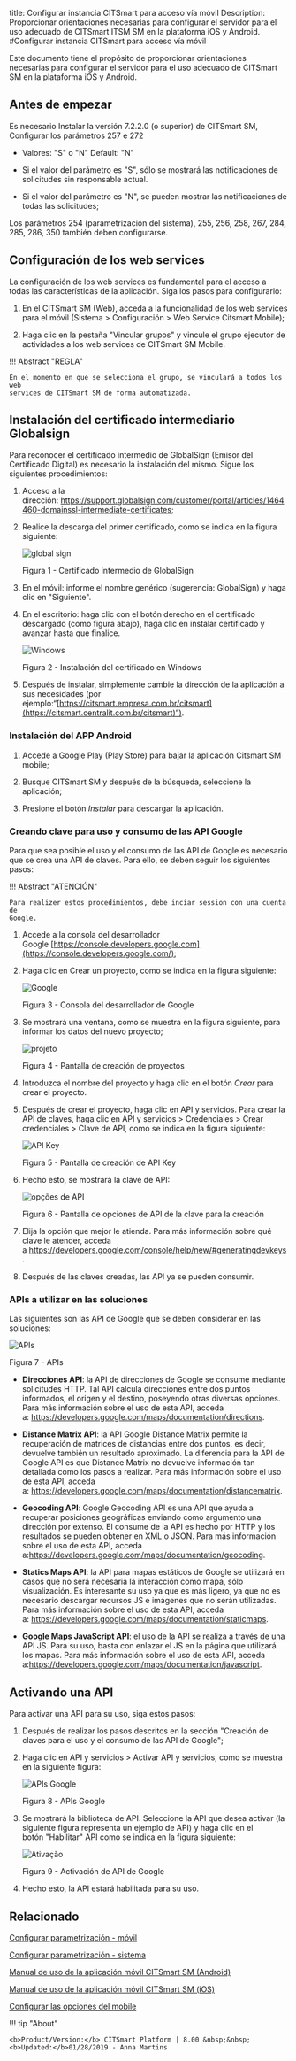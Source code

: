 title: Configurar instancia CITSmart para acceso vía móvil
Description: Proporcionar orientaciones necesarias para configurar el servidor para el uso adecuado de CITSmart ITSM SM en la plataforma iOS y Android.
#Configurar instancia CITSmart para acceso vía móvil



Este documento tiene el propósito de proporcionar orientaciones necesarias para
configurar el servidor para el uso adecuado de CITSmart SM en la
plataforma iOS y Android.

Antes de empezar
-----------

Es necesario Instalar la versión 7.2.2.0 (o superior) de CITSmart 
SM, Configurar los parámetros 257 e 272

-   Valores: "S" o "N" Default: "N"

-   Si el valor del parámetro es "S", sólo se mostrará las notificaciones de
    solicitudes sin responsable actual.

-   Si el valor del parámetro es "N", se pueden mostrar las notificaciones de
    todas las solicitudes;

Los parámetros 254 (parametrización del sistema), 255, 256, 258, 267, 284, 285,
286, 350 también deben configurarse.

Configuración de los web services
---------------

La configuración de los web services es fundamental para el acceso a todas las
características de la aplicación. Siga los pasos para configurarlo:

1.  En el CITSmart SM (Web), acceda a la funcionalidad de los web
    services para el móvil (Sistema > Configuración > Web Service Citsmart
    Mobile);

2.  Haga clic en la pestaña "Vincular grupos" y vincule el grupo ejecutor de
    actividades a los web services de CITSmart SM Mobile.

!!! Abstract "REGLA"

    En el momento en que se selecciona el grupo, se vinculará a todos los web
    services de CITSmart SM de forma automatizada.

Instalación del certificado intermediario Globalsign
--------------------------------------------------

Para reconocer el certificado intermedio de GlobalSign (Emisor del Certificado Digital) es necesario la instalación del mismo. Sigue los siguientes procedimientos:

1.  Acceso a la dirección: <https://support.globalsign.com/customer/portal/articles/1464460-domainssl-intermediate-certificates>;

2.  Realice la descarga del primer certificado, como se indica en la figura siguiente:

    ![global sign](images/android-ios-1.jpg)

    Figura 1 - Certificado intermedio de GlobalSign

3.  En el móvil: informe el nombre genérico (sugerencia: GlobalSign) y haga clic
    en "Siguiente".

4.  En el escritorio: haga clic con el botón derecho en el certificado
    descargado (como figura abajo), haga clic en instalar certificado y avanzar
    hasta que finalice.

    ![Windows](images/android-ios-2.jpg)

    Figura 2 - Instalación del certificado en Windows

5.  Después de instalar, simplemente cambie la dirección de la aplicación a sus
    necesidades (por
    ejemplo:“[https://citsmart.empresa.com.br/citsmart](https://citsmart.centralit.com.br/citsmart)”).


### Instalación del APP Android


1.  Accede a Google Play (Play Store) para bajar la aplicación Citsmart
    SM mobile;

2.  Busque CITSmart SM y después de la búsqueda, seleccione la
    aplicación;

3.  Presione el botón *Instalar* para descargar la aplicación.


### Creando clave para uso y consumo de las API Google

Para que sea posible el uso y el consumo de las API de Google es necesario que
se crea una API de claves. Para ello, se deben seguir los siguientes pasos:

!!! Abstract "ATENCIÓN"

    Para realizer estos procedimientos, debe inciar session con una cuenta de
    Google.


1.  Accede a la consola del desarrollador
    Google [https://console.developers.google.com](https://console.developers.google.com/);

2.  Haga clic en Crear un proyecto, como se indica en la figura siguiente:


    ![Google](images/android-ios-3.jpg)

    Figura 3 - Consola del desarrollador de Google

3.  Se mostrará una ventana, como se muestra en la figura siguiente, para
    informar los datos del nuevo proyecto;

    ![projeto](images/android-ios-4.jpg)

    Figura 4 - Pantalla de creación de proyectos

4.  Introduzca el nombre del proyecto y haga clic en el botón *Crear* para crear
    el proyecto.

5.  Después de crear el proyecto, haga clic en API y servicios. Para crear la
    API de claves, haga clic en API y servicios > Credenciales > Crear
    credenciales > Clave de API, como se indica en la figura siguiente:

    ![API Key](images/android-ios-5.jpg)

    Figura 5 - Pantalla de creación de API Key

6.  Hecho esto, se mostrará la clave de API:

    ![opções de API](images/android-ios-6.jpg)

    Figura 6 - Pantalla de opciones de API de la clave para la creación

7.  Elija la opción que mejor le atienda. Para más información sobre qué clave
    le atender, acceda
    a <https://developers.google.com/console/help/new/#generatingdevkeys>.

8.  Después de las claves creadas, las API ya se pueden consumir.


### APIs a utilizar en las soluciones


Las siguientes son las API de Google que se deben considerar en las soluciones:

![APIs](images/android-ios-7.jpg)

Figura 7 - APIs

-   **Direcciones API**: la API de direcciones de Google se consume mediante
    solicitudes HTTP. Tal API calcula direcciones entre dos puntos informados,
    el origen y el destino, poseyendo otras diversas opciones. Para más
    información sobre el uso de esta API, acceda
    a: <https://developers.google.com/maps/documentation/directions>.

-   **Distance Matrix API**: la API Google Distance Matrix permite la
    recuperación de matrices de distancias entre dos puntos, es decir, devuelve
    también un resultado aproximado. La diferencia para la API de Google API es
    que Distance Matrix no devuelve información tan detallada como los pasos a
    realizar. Para más información sobre el uso de esta API, acceda
    a: <https://developers.google.com/maps/documentation/distancematrix>.

-   **Geocoding API**: Google Geocoding API es una API que ayuda a recuperar
    posiciones geográficas enviando como argumento una dirección por extenso. El
    consume de la API es hecho por HTTP y los resultados se pueden obtener en
    XML o JSON. Para más información sobre el uso de esta API, acceda
    a:<https://developers.google.com/maps/documentation/geocoding>.

-   **Statics Maps API**: la API para mapas estáticos de Google se utilizará en
    casos que no será necesaria la interacción como mapa, sólo visualización. Es
    interesante su uso ya que es más ligero, ya que no es necesario descargar
    recursos JS e imágenes que no serán utilizadas. Para más información sobre
    el uso de esta API, acceda
    a: <https://developers.google.com/maps/documentation/staticmaps>.

-   **Google Maps JavaScript API**: el uso de la API se realiza a través de una
    API JS. Para su uso, basta con enlazar el JS en la página que utilizará los
    mapas. Para más información sobre el uso de esta API, acceda
    a:<https://developers.google.com/maps/documentation/javascript>.


Activando una API
-----------------

Para activar una API para su uso, siga estos pasos:

1.  Después de realizar los pasos descritos en la sección "Creación de claves
    para el uso y el consumo de las API de Google";

2.  Haga clic en API y servicios > Activar API y servicios, como se muestra en
    la siguiente figura:

    ![APIs Google](images/android-ios-8.jpg)

    Figura 8 - APIs Google

3.  Se mostrará la biblioteca de API. Seleccione la API que desea activar (la
    siguiente figura representa un ejemplo de API) y haga clic en el
    botón "Habilitar" API como se indica en la figura siguiente:

    ![Ativação](images/android-ios-9.jpg)

    Figura 9 - Activación de API de Google

4.  Hecho esto, la API estará habilitada para su uso.


Relacionado
-----------

[Configurar parametrización - móvil](/es-es/citsmart-platform-8/platform-administration/parameters-list/configuration-parametrization-mobile.html)

[Configurar parametrización - sistema](/es-es/citsmart-platform-8/platform-administration/parameters-list/configure-parametrization-system.html)

[Manual de uso de la aplicación móvil CITSmart SM (Android)](/es-es/citsmart-platform-8/additional-features/mobile-and-field-service/apps/citsmart-app-android.html)

[Manual de uso de la aplicación móvil CITSmart SM (iOS)](/es-es/citsmart-platform-8/additional-features/mobile-and-field-service/apps/citsmart-app-ios.html)

[Configurar las opciones del mobile](/es-es/citsmart-platform-8/additional-features/mobile-and-field-service/configuration/configure-mobile-options.html)

!!! tip "About"

    <b>Product/Version:</b> CITSmart Platform | 8.00 &nbsp;&nbsp;
    <b>Updated:</b>01/28/2019 - Anna Martins



